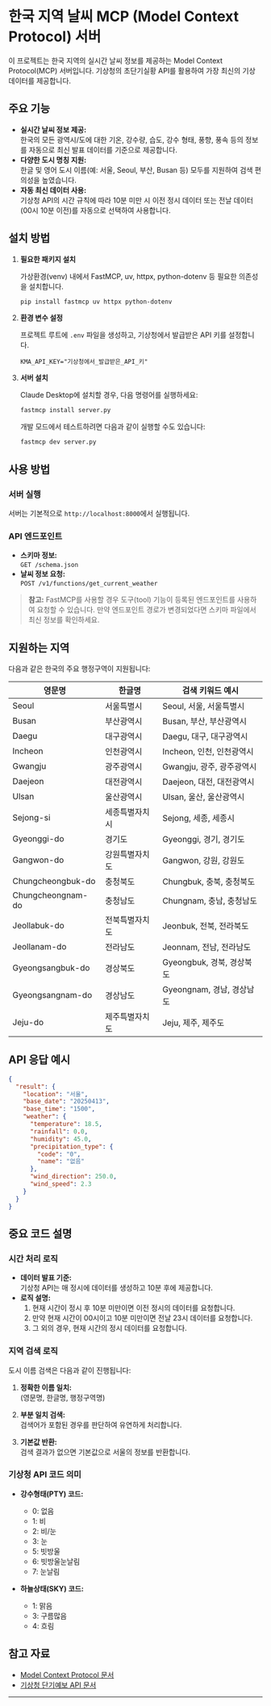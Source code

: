 # 한국 지역 날씨 MCP (Model Context Protocol) 서버

이 프로젝트는 한국 지역의 실시간 날씨 정보를 제공하는 Model Context Protocol(MCP) 서버입니다. 기상청의 초단기실황 API를 활용하여 가장 최신의 기상 데이터를 제공합니다.

## 주요 기능

- **실시간 날씨 정보 제공:**  
  한국의 모든 광역시/도에 대한 기온, 강수량, 습도, 강수 형태, 풍향, 풍속 등의 정보를 자동으로 최신 발표 데이터를 기준으로 제공합니다.
- **다양한 도시 명칭 지원:**  
  한글 및 영어 도시 이름(예: 서울, Seoul, 부산, Busan 등) 모두를 지원하여 검색 편의성을 높였습니다.
- **자동 최신 데이터 사용:**  
  기상청 API의 시간 규칙에 따라 10분 미만 시 이전 정시 데이터 또는 전날 데이터(00시 10분 이전)를 자동으로 선택하여 사용합니다.

## 설치 방법

1. **필요한 패키지 설치**

   가상환경(venv) 내에서 FastMCP, uv, httpx, python-dotenv 등 필요한 의존성을 설치합니다.

   ```bash
   pip install fastmcp uv httpx python-dotenv
   ```

2. **환경 변수 설정**

   프로젝트 루트에 `.env` 파일을 생성하고, 기상청에서 발급받은 API 키를 설정합니다.

   ```env
   KMA_API_KEY="기상청에서_발급받은_API_키"
   ```

3. **서버 설치**

   Claude Desktop에 설치할 경우, 다음 명령어를 실행하세요:

   ```bash
   fastmcp install server.py
   ```

   개발 모드에서 테스트하려면 다음과 같이 실행할 수도 있습니다:

   ```bash
   fastmcp dev server.py
   ```

## 사용 방법

### 서버 실행

서버는 기본적으로 `http://localhost:8000`에서 실행됩니다.

### API 엔드포인트

- **스키마 정보:**  
  `GET /schema.json`
- **날씨 정보 요청:**  
  `POST /v1/functions/get_current_weather`

> **참고:** FastMCP를 사용할 경우 도구(tool) 기능이 등록된 엔드포인트를 사용하여 요청할 수 있습니다. 만약 엔드포인트 경로가 변경되었다면 스키마 파일에서 최신 정보를 확인하세요.

## 지원하는 지역

다음과 같은 한국의 주요 행정구역이 지원됩니다:

| 영문명            | 한글명         | 검색 키워드 예시          |
| ----------------- | -------------- | ------------------------- |
| Seoul             | 서울특별시     | Seoul, 서울, 서울특별시   |
| Busan             | 부산광역시     | Busan, 부산, 부산광역시   |
| Daegu             | 대구광역시     | Daegu, 대구, 대구광역시   |
| Incheon           | 인천광역시     | Incheon, 인천, 인천광역시 |
| Gwangju           | 광주광역시     | Gwangju, 광주, 광주광역시 |
| Daejeon           | 대전광역시     | Daejeon, 대전, 대전광역시 |
| Ulsan             | 울산광역시     | Ulsan, 울산, 울산광역시   |
| Sejong-si         | 세종특별자치시 | Sejong, 세종, 세종시      |
| Gyeonggi-do       | 경기도         | Gyeonggi, 경기, 경기도    |
| Gangwon-do        | 강원특별자치도 | Gangwon, 강원, 강원도     |
| Chungcheongbuk-do | 충청북도       | Chungbuk, 충북, 충청북도  |
| Chungcheongnam-do | 충청남도       | Chungnam, 충남, 충청남도  |
| Jeollabuk-do      | 전북특별자치도 | Jeonbuk, 전북, 전라북도   |
| Jeollanam-do      | 전라남도       | Jeonnam, 전남, 전라남도   |
| Gyeongsangbuk-do  | 경상북도       | Gyeongbuk, 경북, 경상북도 |
| Gyeongsangnam-do  | 경상남도       | Gyeongnam, 경남, 경상남도 |
| Jeju-do           | 제주특별자치도 | Jeju, 제주, 제주도        |

## API 응답 예시

```json
{
  "result": {
    "location": "서울",
    "base_date": "20250413",
    "base_time": "1500",
    "weather": {
      "temperature": 18.5,
      "rainfall": 0.0,
      "humidity": 45.0,
      "precipitation_type": {
        "code": "0",
        "name": "없음"
      },
      "wind_direction": 250.0,
      "wind_speed": 2.3
    }
  }
}
```

## 중요 코드 설명

### 시간 처리 로직

- **데이터 발표 기준:**  
  기상청 API는 매 정시에 데이터를 생성하고 10분 후에 제공합니다.
- **로직 설명:**
  1. 현재 시간이 정시 후 10분 미만이면 이전 정시의 데이터를 요청합니다.
  2. 만약 현재 시간이 00시이고 10분 미만이면 전날 23시 데이터를 요청합니다.
  3. 그 외의 경우, 현재 시간의 정시 데이터를 요청합니다.

### 지역 검색 로직

도시 이름 검색은 다음과 같이 진행됩니다:

1. **정확한 이름 일치:**  
   (영문명, 한글명, 행정구역명)

2. **부분 일치 검색:**  
   검색어가 포함된 경우를 판단하여 유연하게 처리합니다.

3. **기본값 반환:**  
   검색 결과가 없으면 기본값으로 서울의 정보를 반환합니다.

### 기상청 API 코드 의미

- **강수형태(PTY) 코드:**

  - 0: 없음
  - 1: 비
  - 2: 비/눈
  - 3: 눈
  - 5: 빗방울
  - 6: 빗방울눈날림
  - 7: 눈날림

- **하늘상태(SKY) 코드:**
  - 1: 맑음
  - 3: 구름많음
  - 4: 흐림

## 참고 자료

- [Model Context Protocol 문서](https://modelcontextprotocol.io/)
- [기상청 단기예보 API 문서](https://data.kma.go.kr/)

---
